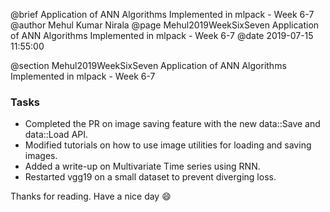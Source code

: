 @brief Application of ANN Algorithms Implemented in mlpack - Week 6-7
@author Mehul Kumar Nirala
@page Mehul2019WeekSixSeven Application of ANN Algorithms Implemented in mlpack - Week 6-7
@date 2019-07-15 11:55:00

@section Mehul2019WeekSixSeven Application of ANN Algorithms Implemented in mlpack - Week 6-7

### Tasks
* Completed the PR on image saving feature with the new data::Save and data::Load API.
* Modified tutorials on how to use image utilities for loading and saving images.
* Added a write-up on Multivariate Time series using RNN.
* Restarted vgg19 on a small dataset to prevent diverging loss.

Thanks for reading. Have a nice day :smile:

